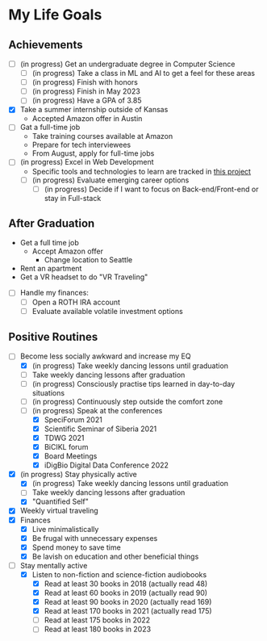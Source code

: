 # My Life Goals

## Achievements

- [ ] (in progress) Get an undergraduate degree in Computer Science
  - [ ] (in progress) Take a class in ML and AI to get a feel for these areas
  - [ ] (in progress) Finish with honors
  - [ ] (in progress) Finish in May 2023
  - [ ] (in progress) Have a GPA of 3.85
- [x] Take a summer internship outside of Kansas
  - Accepted Amazon offer in Austin
- [ ] Gat a full-time job
  - Take training courses available at Amazon
  - Prepare for tech interviewees
  - From August, apply for full-time jobs
- [ ] (in progress) Excel in Web Development
  - Specific tools and technologies to learn are tracked in
    [this project](https://github.com/maxxxxxdlp/code_share/projects/1)
  - [ ] (in progress) Evaluate emerging career options
    - [ ] (in progress) Decide if I want to focus on Back-end/Front-end or stay
          in Full-stack

## After Graduation
- Get a full time job
  - Accept Amazon offer
    - Change location to Seattle
- Rent an apartment
- Get a VR headset to do "VR Traveling"
- [ ] Handle my finances:
  - [ ] Open a ROTH IRA account
  - [ ] Evaluate available volatile investment options

## Positive Routines

- [ ] Become less socially awkward and increase my EQ
  - [x] (in progress) Take weekly dancing lessons until graduation
  - [ ] Take weekly dancing lessons after graduation
  - [ ] (in progress) Consciously practise tips learned in day-to-day situations
  - [ ] (in progress) Continuously step outside the comfort zone
  - [ ] (in progress) Speak at the conferences
    - [x] SpeciForum 2021
    - [x] Scientific Seminar of Siberia 2021
    - [x] TDWG 2021
    - [x] BiCIKL forum
    - [x] Board Meetings
    - [x] iDigBio Digital Data Conference 2022
- [x] (in progress) Stay physically active
  - [x] (in progress) Take weekly dancing lessons until graduation
  - [ ] Take weekly dancing lessons after graduation
  - [x] "Quantified Self"
- [x] Weekly virtual traveling
- [x] Finances
  - [x] Live minimalistically
  - [x] Be frugal with unnecessary expenses
  - [x] Spend money to save time
  - [x] Be lavish on education and other beneficial things
- [ ] Stay mentally active
  - [x] Listen to non-fiction and science-fiction audiobooks
    - [x] Read at least 30 books in 2018 (actually read 48)
    - [x] Read at least 60 books in 2019 (actually read 90)
    - [x] Read at least 90 books in 2020 (actually read 169)
    - [x] Read at least 170 books in 2021 (actually read 175)
    - [ ] Read at least 175 books in 2022
    - [ ] Read at least 180 books in 2023
